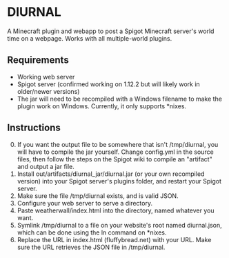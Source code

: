 # DIURNAL

A Minecraft plugin and webapp to post a Spigot Minecraft server's world time on a webpage. Works with all multiple-world plugins.

## Requirements

- Working web server
- Spigot server (confirmed working on 1.12.2 but will likely work in older/newer versions)
- The jar will need to be recompiled with a Windows filename to make the plugin work on Windows. Currently, it only supports \*nixes.

## Instructions

0. If you want the output file to be somewhere that isn't /tmp/diurnal, you will have to compile the jar yourself. Change config.yml in the source files, then follow the steps on the Spigot wiki to compile an "artifact" and output a jar file.
1. Install out/artifacts/diurnal\_jar/diurnal.jar (or your own recompiled version) into your Spigot server's plugins folder, and restart your Spigot server.
2. Make sure the file /tmp/diurnal exists, and is valid JSON.
3. Configure your web server to serve a directory.
4. Paste weatherwall/index.html into the directory, named whatever you want.
5. Symlink /tmp/diurnal to a file on your website's root named diurnal.json, which can be done using the ln command on \*nixes.
6. Replace the URL in index.html (fluffybread.net) with your URL. Make sure the URL retrieves the JSON file in /tmp/diurnal.
